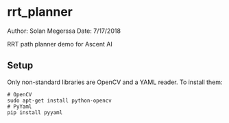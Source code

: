 # rrt_planner
Author: Solan Megerssa
Date: 7/17/2018

RRT path planner demo for Ascent AI

## Setup

Only non-standard libraries are OpenCV and a YAML reader. To install them:

```
# OpenCV
sudo apt-get install python-opencv
# PyYaml
pip install pyyaml
```
